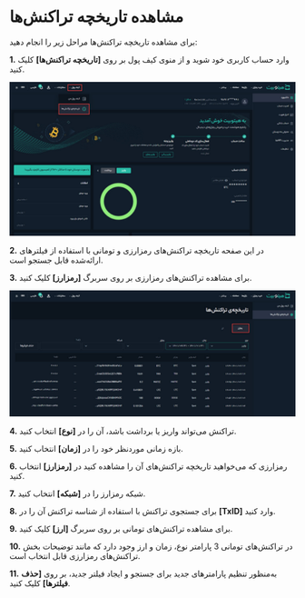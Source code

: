 # مشاهده تاریخچه تراکنش‌ها
برای مشاهده تاریخچه تراکنش‌ها مراحل زیر را انجام دهید:

**1.** وارد حساب کاربری خود شوید و از منوی کیف پول بر روی **[تاریخچه تراکنش‌ها]** کلیک کنید.

![تاریخچه تراکنش‌ها در منوی کیف پول](./Images/transaction-history-menu.jpg)

**2.**  در این صفحه تاریخچه تراکنش‌های رمزارزی و تومانی با استفاده از فیلترهای ارائه‌شده قابل جستجو است.

**3.** برای مشاهده تراکنش‌های رمزارزی بر روی سربرگ **[رمزارز]** کلیک کنید. 

![تاریخچه تراکنش‌های رمزارزی](./Images/view-crypto-transaction-history.jpg)

**4.** تراکنش می‌تواند واریز یا برداشت باشد، آن را در **[نوع]** انتخاب کنید.

**5.** بازه زمانی موردنظر خود را در **[زمان]** انتخاب کنید.

**6.** رمزارزی که می‌خواهید تاریخچه تراکنش‌های آن را مشاهده کنید در **[رمزارز]** انتخاب کنید.

**7.** شبکه رمزارز را در **[شبکه]** انتخاب کنید.

**8.** برای جستجوی تراکنش با استفاده از شناسه تراکنش   آن را در **[TxID]** وارد کنید.

**9.** برای مشاهده تراکنش‌های تومانی بر روی سربرگ **[ارز]** کلیک کنید.    

**10.**  در تراکنش‌های تومانی 3 پارامتر نوع، زمان و ارز وجود دارد که مانند توضیحات بخش تراکنش‌های رمزارزی قابل انتخاب است.

**11.** به‌منظور تنظیم پارامترهای جدید برای جستجو 
 و ایجاد فیلتر جدید، بر روی **[حذف فیلترها]** کلیک کنید.
 